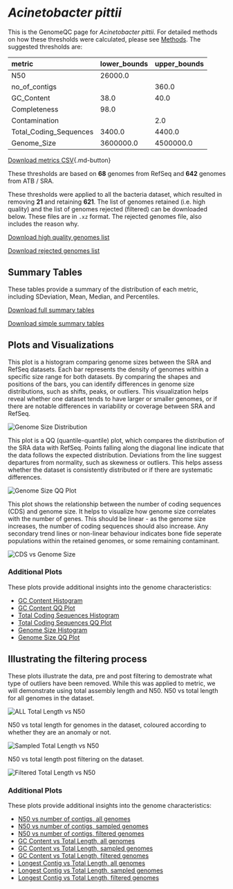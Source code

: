 # *Acinetobacter pittii*

This is the GenomeQC page for *Acinetobacter pittii*. For detailed methods on how these thresholds were calculated, please see [Methods](../../methods.md).
The suggested thresholds are: 

| metric                 | lower_bounds   | upper_bounds   |
|:-----------------------|:---------------|:---------------|
| N50                    | 26000.0        |                |
| no_of_contigs          |                | 360.0          |
| GC_Content             | 38.0           | 40.0           |
| Completeness           | 98.0           |                |
| Contamination          |                | 2.0            |
| Total_Coding_Sequences | 3400.0         | 4400.0         |
| Genome_Size            | 3600000.0      | 4500000.0      |

[Download metrics CSV](Acinetobacter_pittii_metrics.csv){.md-button}


These thresholds are based on **68** genomes from RefSeq and **642** genomes from ATB / SRA.

These thresholds were applied to all the bacteria dataset, which resulted in removing **21** and retaining **621**.
The list of genomes retained (i.e. high quality) and the list of genomes rejected (filtered) can be downloaded below. These files are in `.xz` format. The rejected genomes file, also includes the reason why.

[Download high quality genomes list](Acinetobacter_pittii_high_quality_genomes.csv.xz)


[Download rejected genomes list](Acinetobacter_pittii_filtered_out_genomes.csv.xz)



## Summary Tables
These tables provide a summary of the distribution of each metric, including SDeviation, Mean, Median, and Percentiles.

[Download full summary tables](summary.csv)

[Download simple summary tables](selected_summary.csv)

## Plots and Visualizations

This plot is a histogram comparing genome sizes between the SRA and RefSeq datasets. Each bar represents the density of genomes within a specific size range for both datasets. By comparing the shapes and positions of the bars, you can identify differences in genome size distributions, such as shifts, peaks, or outliers. This visualization helps reveal whether one dataset tends to have larger or smaller genomes, or if there are notable differences in variability or coverage between SRA and RefSeq.

![Genome Size Distribution](Genome_Size_refseq_histogram_kde.png)

This plot is a QQ (quantile-quantile) plot, which compares the distribution of the SRA data with RefSeq. Points falling along the diagonal line indicate that the data follows the expected distribution. Deviations from the line suggest departures from normality, such as skewness or outliers. This helps assess whether the dataset is consistently distributed or if there are systematic differences.

![Genome Size QQ Plot](Genome_Size_refseq_qqplot.png)

This plot shows the relationship between the number of coding sequences (CDS) and genome size. It helps to visualize how genome size correlates with the number of genes. This should be linear - as the genome size increases, the number of coding sequences should also increase. Any secondary trend lines or non-linear behaviour indicates bone fide seperate populations within the retained genomes, or some remaining contaminant. 

![CDS vs Genome Size](Acinetobacter_pittii_CDS_vs_Genome_Size.png)

### Additional Plots

These plots provide additional insights into the genome characteristics:

- [GC Content Histogram](GC_Content_refseq_histogram_kde.png)
- [GC Content QQ Plot](GC_Content_refseq_qqplot.png)
- [Total Coding Sequences Histogram](Total_Coding_Sequences_refseq_histogram_kde.png)
- [Total Coding Sequences QQ Plot](Total_Coding_Sequences_refseq_qqplot.png)
- [Genome Size Histogram](Genome_Size_refseq_histogram_kde.png)
- [Genome Size QQ Plot](Genome_Size_refseq_qqplot.png)
## Illustrating the filtering process
These plots illustrate the data, pre and post filtering to demostrate what type of outliers have been removed. While this was applied to metric, we will demonstrate using total assembly length and N50.
N50 vs total length for all genomes in the dataset.

![ALL Total Length vs N50](Acinetobacter_pittii_all_total_length_N50.png)

N50 vs total length for genomes in the dataset, coloured according to whether they are an anomaly or not.

![Sampled Total Length vs N50](Acinetobacter_pittii_sample_total_length_N50.png)

N50 vs total length post filtering on the dataset.

![Filtered Total Length vs N50](Acinetobacter_pittii_filt_total_length_N50.png)

### Additional Plots

These plots provide additional insights into the genome characteristics:

- [N50 vs number of contigs, all genomes](Acinetobacter_pittii_all_N50_number.png)
- [N50 vs number of contigs, sampled genomes](Acinetobacter_pittii_sample_N50_number.png)
- [N50 vs number of contigs, filtered genomes](Acinetobacter_pittii_filt_N50_number.png)
- [GC Content vs Total Length, all genomes](Acinetobacter_pittii_all_total_length_GC_Content.png)
- [GC Content vs Total Length, sampled genomes](Acinetobacter_pittii_sample_total_length_GC_Content.png)
- [GC Content vs Total Length, filtered genomes](Acinetobacter_pittii_filt_total_length_GC_Content.png)
- [Longest Contig vs Total Length, all genomes](Acinetobacter_pittii_all_total_length_longest.png)
- [Longest Contig vs Total Length, sampled genomes](Acinetobacter_pittii_sample_total_length_longest.png)
- [Longest Contig vs Total Length, filtered genomes](Acinetobacter_pittii_filt_total_length_longest.png)
